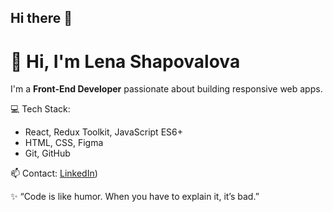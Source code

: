 ## Hi there 👋

# 👋 Hi, I'm Lena Shapovalova

I'm a **Front-End Developer** passionate about building responsive web apps.

💻 Tech Stack:
- React, Redux Toolkit, JavaScript ES6+
- HTML, CSS, Figma
- Git, GitHub

📫 Contact: [LinkedIn](https://www.linkedin.com/in/lena-shapovalova-625571386/))

✨ “Code is like humor. When you have to explain it, it’s bad.”

